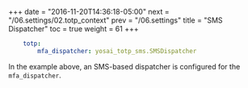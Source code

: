 +++
date = "2016-11-20T14:36:18-05:00"
next = "/06.settings/02.totp_context"
prev = "/06.settings"
title = "SMS Dispatcher"
toc = true
weight = 61
+++

```yaml
    totp:
        mfa_dispatcher: yosai_totp_sms.SMSDispatcher
```

In the example above, an SMS-based dispatcher is configured for the ``mfa_dispatcher``.
